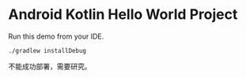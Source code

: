 Android Kotlin Hello World Project
===========================

Run this demo from your IDE.

```
./gradlew installDebug
```

不能成功部署，需要研究。